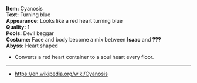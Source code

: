 **Item:** Cyanosis
<br>
**Text:** Turning blue
<br>
**Appearance:** Looks like a red heart turning blue
<br>
**Quality:** 1
<br>
**Pools:** Devil beggar
<br>
**Costume:** Face and body become a mix between **Isaac** and **???**
<br>
**Abyss:** Heart shaped

- Converts a red heart container to a soul heart every floor.

---

- https://en.wikipedia.org/wiki/Cyanosis
